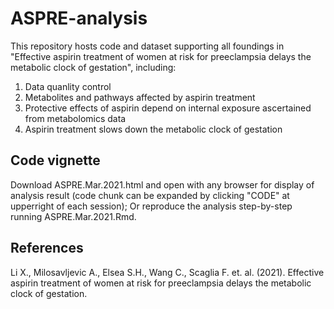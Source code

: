 # ASPRE-analysis

This repository hosts code and dataset supporting all foundings in "Effective aspirin treatment of women at risk for preeclampsia delays the metabolic clock of gestation", including:

1. Data quanlity control
2. Metabolites and pathways affected by aspirin treatment
3. Protective effects of aspirin depend on internal exposure ascertained from metabolomics data
4. Aspirin treatment slows down the metabolic clock of gestation

## Code vignette
Download ASPRE.Mar.2021.html and open with any browser for display of analysis result (code chunk can be expanded by clicking "CODE" at upperright of each session); Or reproduce the analysis step-by-step running ASPRE.Mar.2021.Rmd.

## References
Li X., Milosavljevic A., Elsea S.H., Wang C., Scaglia F. et. al. (2021). Effective aspirin treatment of women at risk for preeclampsia delays the metabolic clock of gestation.
